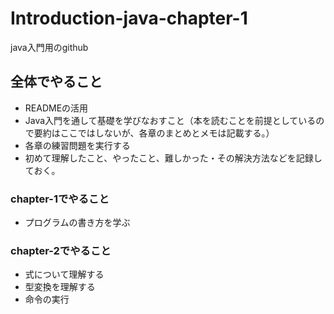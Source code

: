 # Introduction-java-chapter-1
java入門用のgithub

## 全体でやること
- READMEの活用
- Java入門を通して基礎を学びなおすこと（本を読むことを前提としているので要約はここではしないが、各章のまとめとメモは記載する。）
- 各章の練習問題を実行する
- 初めて理解したこと、やったこと、難しかった・その解決方法などを記録しておく。

### chapter-1でやること
- プログラムの書き方を学ぶ

### chapter-2でやること
- 式について理解する
- 型変換を理解する
- 命令の実行
